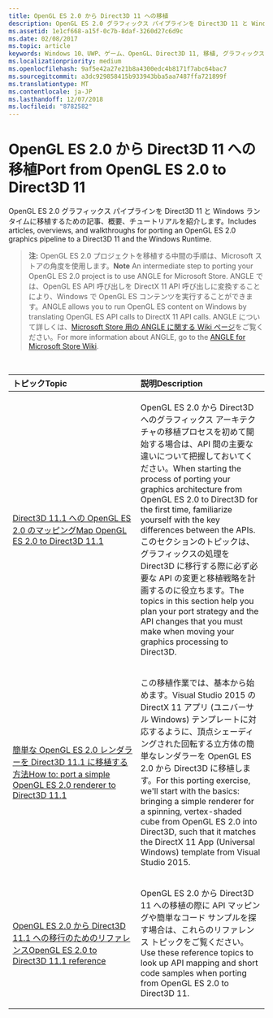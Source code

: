 ```yaml
---
title: OpenGL ES 2.0 から Direct3D 11 への移植
description: OpenGL ES 2.0 グラフィックス パイプラインを Direct3D 11 と Windows ランタイムに移植するための記事、概要、チュートリアルを紹介します。
ms.assetid: 1e1cf668-a15f-0c7b-8daf-3260d27c6d9c
ms.date: 02/08/2017
ms.topic: article
keywords: Windows 10、UWP、ゲーム、OpenGL、Direct3D 11, 移植, グラフィックス
ms.localizationpriority: medium
ms.openlocfilehash: 9af5e42a27e21b8a4300edc4b8171f7abc64bac7
ms.sourcegitcommit: a3dc929858415b933943bba5aa7487ffa721899f
ms.translationtype: MT
ms.contentlocale: ja-JP
ms.lasthandoff: 12/07/2018
ms.locfileid: "8782582"
---
```

# <a name="port-from-opengl-es-20-to-direct3d-11"></a><span data-ttu-id="ebd26-104">OpenGL ES 2.0 から Direct3D 11 への移植</span><span class="sxs-lookup"><span data-stu-id="ebd26-104">Port from OpenGL ES 2.0 to Direct3D 11</span></span>



<span data-ttu-id="ebd26-105">OpenGL ES 2.0 グラフィックス パイプラインを Direct3D 11 と Windows ランタイムに移植するための記事、概要、チュートリアルを紹介します。</span><span class="sxs-lookup"><span data-stu-id="ebd26-105">Includes articles, overviews, and walkthroughs for porting an OpenGL ES 2.0 graphics pipeline to a Direct3D 11 and the Windows Runtime.</span></span>

> <span data-ttu-id="ebd26-106">**注:**  OpenGL ES 2.0 プロジェクトを移植する中間の手順は、Microsoft ストアの角度を使用します。</span><span class="sxs-lookup"><span data-stu-id="ebd26-106">**Note** An intermediate step to porting your OpenGL ES 2.0 project is to use ANGLE for Microsoft Store.</span></span> <span data-ttu-id="ebd26-107">ANGLE では、OpenGL ES API 呼び出しを DirectX 11 API 呼び出しに変換することにより、Windows で OpenGL ES コンテンツを実行することができます。</span><span class="sxs-lookup"><span data-stu-id="ebd26-107">ANGLE allows you to run OpenGL ES content on Windows by translating OpenGL ES API calls to DirectX 11 API calls.</span></span> <span data-ttu-id="ebd26-108">ANGLE について詳しくは、[Microsoft Store 用の ANGLE に関する Wiki ページ](http://go.microsoft.com/fwlink/p/?linkid=618387)をご覧ください。</span><span class="sxs-lookup"><span data-stu-id="ebd26-108">For more information about ANGLE, go to the [ANGLE for Microsoft Store Wiki](http://go.microsoft.com/fwlink/p/?linkid=618387).</span></span>

 

<table>
<colgroup>
<col width="50%" />
<col width="50%" />
</colgroup>
<thead>
<tr class="header">
<th align="left"><span data-ttu-id="ebd26-109">トピック</span><span class="sxs-lookup"><span data-stu-id="ebd26-109">Topic</span></span></th>
<th align="left"><span data-ttu-id="ebd26-110">説明</span><span class="sxs-lookup"><span data-stu-id="ebd26-110">Description</span></span></th>
</tr>
</thead>
<tbody>
<tr class="odd">
<td align="left"><p><a href="map-concepts-and-infrastructure.md"><span data-ttu-id="ebd26-111">Direct3D 11.1 への OpenGL ES 2.0 のマッピング</span><span class="sxs-lookup"><span data-stu-id="ebd26-111">Map OpenGL ES 2.0 to Direct3D 11.1</span></span></a></p></td>
<td align="left"><p><span data-ttu-id="ebd26-112">OpenGL ES 2.0 から Direct3D へのグラフィックス アーキテクチャの移植プロセスを初めて開始する場合は、API 間の主要な違いについて把握しておいてください。</span><span class="sxs-lookup"><span data-stu-id="ebd26-112">When starting the process of porting your graphics architecture from OpenGL ES 2.0 to Direct3D for the first time, familiarize yourself with the key differences between the APIs.</span></span> <span data-ttu-id="ebd26-113">このセクションのトピックは、グラフィックスの処理を Direct3D に移行する際に必ず必要な API の変更と移植戦略を計画するのに役立ちます。</span><span class="sxs-lookup"><span data-stu-id="ebd26-113">The topics in this section help you plan your port strategy and the API changes that you must make when moving your graphics processing to Direct3D.</span></span></p></td>
</tr>
<tr class="even">
<td align="left"><p><a href="port-a-simple-opengl-es-2-0-renderer-to-directx-11-1.md"><span data-ttu-id="ebd26-114">簡単な OpenGL ES 2.0 レンダラーを Direct3D 11.1 に移植する方法</span><span class="sxs-lookup"><span data-stu-id="ebd26-114">How to: port a simple OpenGL ES 2.0 renderer to Direct3D 11.1</span></span></a></p></td>
<td align="left"><p><span data-ttu-id="ebd26-115">この移植作業では、基本から始めます。Visual Studio 2015 の DirectX 11 アプリ (ユニバーサル Windows) テンプレートに対応するように、頂点シェーディングされた回転する立方体の簡単なレンダラーを OpenGL ES 2.0 から Direct3D に移植します。</span><span class="sxs-lookup"><span data-stu-id="ebd26-115">For this porting exercise, we'll start with the basics: bringing a simple renderer for a spinning, vertex-shaded cube from OpenGL ES 2.0 into Direct3D, such that it matches the DirectX 11 App (Universal Windows) template from Visual Studio 2015.</span></span></p></td>
</tr>
<tr class="odd">
<td align="left"><p><a href="opengl-es-2-0-to-directx-11-1-reference.md"><span data-ttu-id="ebd26-116">OpenGL ES 2.0 から Direct3D 11.1 への移行のためのリファレンス</span><span class="sxs-lookup"><span data-stu-id="ebd26-116">OpenGL ES 2.0 to Direct3D 11.1 reference</span></span></a></p></td>
<td align="left"><p><span data-ttu-id="ebd26-117">OpenGL ES 2.0 から Direct3D 11 への移植の際に API マッピングや簡単なコード サンプルを探す場合は、これらのリファレンス トピックをご覧ください。</span><span class="sxs-lookup"><span data-stu-id="ebd26-117">Use these reference topics to look up API mapping and short code samples when porting from OpenGL ES 2.0 to Direct3D 11.</span></span></p></td>
</tr>
</tbody>
</table>

 

 

 




